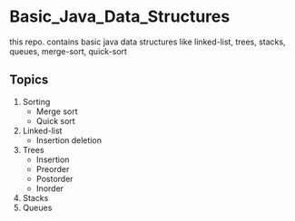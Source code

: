 # Basic_Java_Data_Structures
this repo. contains basic java data structures like linked-list, trees, stacks, queues, merge-sort, quick-sort

<h2>Topics</h2>

<ol>
  <li>
    Sorting
    <ul>
      <li>Merge sort</li>
      <li>Quick sort</li>
    </ul>
  </li>
  
  <li>
    Linked-list
    <ul>
      <li>Insertion deletion</li>
    </ul>
  </li>
  
  <li>
    Trees
    <ul>
      <li>Insertion</li>
      <li>Preorder</li>
      <li>Postorder</li>
      <li>Inorder</li>
    </ul>
  </li>
  
  <li>
    Stacks
  </li>
  
  <li>
    Queues
  </li>
</ol>
